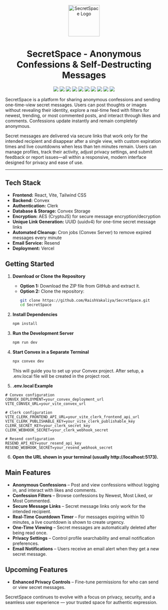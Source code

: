 <p align="center">
  <img src="https://res.cloudinary.com/dzwwok8fj/image/upload/v1755418057/app_logo_bw3a90.jpg" alt="SecretSpace Logo" cursor="none" width="100"/>
</p>

<h1 align="center">SecretSpace - Anonymous Confessions & Self-Destructing Messages</h1>

<p align="center">
  <img src="https://img.shields.io/badge/React-20232A?style=for-the-badge&logo=react&logoColor=61DAFB" />
  <img src="https://img.shields.io/badge/Vite-646CFF?style=for-the-badge&logo=vite&logoColor=white" />
  <img src="https://img.shields.io/badge/TailwindCSS-38B2AC?style=for-the-badge&logo=tailwindcss&logoColor=white" />
  <img src="https://img.shields.io/badge/Convex-212830?style=for-the-badge&logo=cloud&logoColor=white" />
  <img src="https://img.shields.io/badge/Clerk-3D3DFF?style=for-the-badge&logo=clerk&logoColor=white" />
  <img src="https://img.shields.io/badge/CryptoJS-AES-blue?style=for-the-badge" />
  <img src="https://img.shields.io/badge/UUID-green?style=for-the-badge" />
  <img src="https://img.shields.io/badge/CronJobs-FF9800?style=for-the-badge&logo=clockify&logoColor=white" />
  <img src="https://img.shields.io/badge/Resend-20234A?style=for-the-badge&logo=resend&logoColor=white" />
  <img src="https://img.shields.io/badge/Vercel-000000?style=for-the-badge&logo=vercel&logoColor=white" />
</p>

SecretSpace is a platform for sharing anonymous confessions and sending one-time-view secret messages. Users can post thoughts or images without revealing their identity, explore a real-time feed with filters for newest, trending, or most commented posts, and interact through likes and comments. Confessions update instantly and remain completely anonymous.

Secret messages are delivered via secure links that work only for the intended recipient and disappear after a single view, with custom expiration times and live countdowns when less than ten minutes remain. Users can manage profiles, track their activity, adjust privacy settings, and submit feedback or report issues—all within a responsive, modern interface designed for privacy and ease of use.

---

## Tech Stack

- **Frontend:** React, Vite, Tailwind CSS
- **Backend:** Convex
- **Authentication:** Clerk
- **Database & Storage:** Convex Storage
- **Encryption:** AES (CryptoJS) for secure message encryption/decryption
- **Unique Link Generation:** UUID (uuidv4) for one-time secret message links
- **Automated Cleanup:** Cron jobs (Convex Server) to remove expired messages every minute
- **Email Service:** Resend
- **Deployment:** Vercel

## Getting Started

1. **Download or Clone the Repository**

   - **Option 1:** Download the ZIP file from GitHub and extract it.
   - **Option 2:** Clone the repository:
     ```bash
     git clone https://github.com/RaishVakaliya/SecretSpace.git
     cd SecretSpace
     ```

2. **Install Dependencies**

   ```bash
   npm install
   ```

3. **Run the Development Server**

   ```bash
   npm run dev
   ```

4. **Start Convex in a Separate Terminal**

   ```bash
   npx convex dev
   ```

   This will guide you to set up your Convex project.
   After setup, a .env.local file will be created in the project root.

5. **.env.local Example**

```env
# Convex configuration
CONVEX_DEPLOYMENT=your_convex_deployment_url
VITE_CONVEX_URL=your_vite_convex_url

# Clerk configuration
VITE_CLERK_FRONTEND_API_URL=your_vite_clerk_frontend_api_url
VITE_CLERK_PUBLISHABLE_KEY=your_vite_clerk_publishable_key
CLERK_SECRET_KEY=your_clerk_secret_key
CLERK_WEBHOOK_SECRET=your_clerk_webhook_secret

# Resend configuration
RESEND_API_KEY=your_resend_api_key
RESEND_WEBHOOK_SECRET=your_resend_webhook_secret
```

6. **Open the URL shown in your terminal (usually http://localhost:5173).**

## Main Features

- **Anonymous Confessions** – Post and view confessions without logging in, and interact with likes and comments.
- **Confession Filters** – Browse confessions by Newest, Most Liked, or Most Commented.
- **Secure Message Links** – Secret message links only work for the intended recipient.
- **Real-Time Countdown Timer** – For messages expiring within 10 minutes, a live countdown is shown to create urgency.
- **One-Time Viewing** – Secret messages are automatically deleted after being read once.
- **Privacy Settings** – Control profile searchability and email notification preferences.
- **Email Notifications** – Users receive an email alert when they get a new secret message.

## Upcoming Features

- **Enhanced Privacy Controls** – Fine-tune permissions for who can send or view secret messages.

SecretSpace continues to evolve with a focus on privacy, security, and a seamless user experience — your trusted space for authentic expression.
